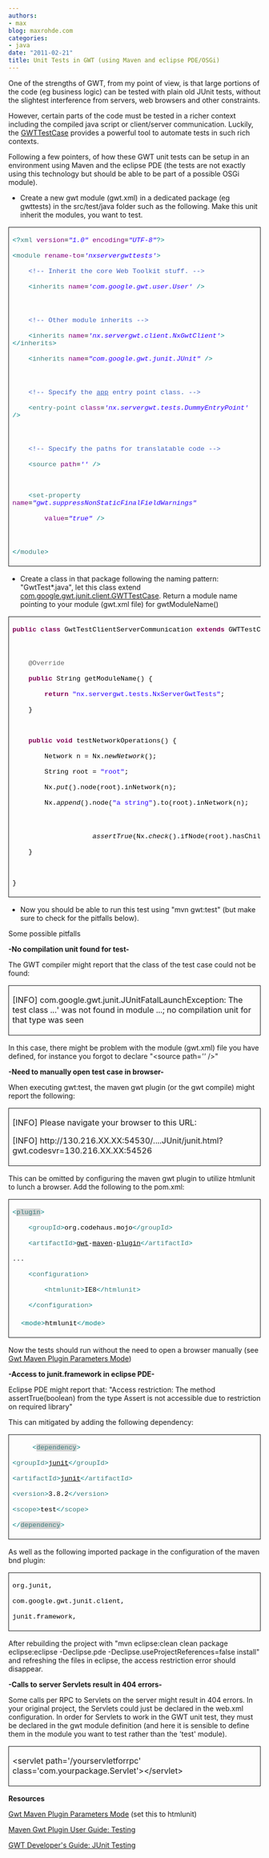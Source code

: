 ```yaml
---
authors:
- max
blog: maxrohde.com
categories:
- java
date: "2011-02-21"
title: Unit Tests in GWT (using Maven and eclipse PDE/OSGi)
---
```


One of the strengths of GWT, from my point of view, is that large portions of the code (eg business logic) can be tested with plain old JUnit tests, without the slightest interference from servers, web browsers and other constraints.

However, certain parts of the code must be tested in a richer context including the compiled java script or client/server communication. Luckily, the [GWTTestCase](http://google-web-toolkit.googlecode.com/svn/javadoc/2.1/com/google/gwt/junit/client/GWTTestCase.html) provides a powerful tool to automate tests in such rich contexts.

Following a few pointers, of how these GWT unit tests can be setup in an environment using Maven and the eclipse PDE (the tests are not exactly using this technology but should be able to be part of a possible OSGi module).

- Create a new gwt module (gwt.xml) in a dedicated package (eg gwttests) in the src/test/java folder such as the following. Make this unit inherit the modules, you want to test.

<table style="border-collapse:collapse;" border="0"><colgroup><col style="width:638px;"></colgroup><tbody valign="top"><tr><td style="padding-left:7px;padding-right:7px;border-top:solid .5pt;border-left:solid .5pt;border-bottom:solid .5pt;border-right:solid .5pt;"><p><span style="color:teal;font-family:Courier New;font-size:10pt;">&lt;?<span style="color:#3f7f7f;">xml</span> <span style="color:#7f007f;">version<span style="color:black;">=<span style="color:#2a00ff;"><em>"1.0"</em></span> <span style="color:#7f007f;">encoding<span style="color:black;">=<span style="color:#2a00ff;"><em>"UTF-8"</em><span style="color:teal;">?&gt;</span></span></span></span></span></span></span></p><p><span style="color:teal;font-family:Courier New;font-size:10pt;">&lt;<span style="color:#3f7f7f;">module</span> <span style="color:#7f007f;">rename-to<span style="color:black;">=<span style="color:#2a00ff;"><em>'nxservergwttests'</em><span style="color:teal;">&gt;</span></span></span></span></span></p><p><span style="color:black;font-family:Courier New;font-size:10pt;">&nbsp;&nbsp;&nbsp;&nbsp;<span style="color:#3f5fbf;">&lt;!-- Inherit the core Web Toolkit stuff. --&gt;</span></span></p><p><span style="color:black;font-family:Courier New;font-size:10pt;">&nbsp;&nbsp;&nbsp;&nbsp;<span style="color:teal;">&lt;<span style="color:#3f7f7f;">inherits</span> <span style="color:#7f007f;">name<span style="color:black;">=<span style="color:#2a00ff;"><em>'com.google.gwt.user.User'</em></span> <span style="color:teal;">/&gt;</span></span></span></span></span></p><p>&nbsp;</p><p><span style="color:black;font-family:Courier New;font-size:10pt;">&nbsp;&nbsp;&nbsp;&nbsp;<span style="color:#3f5fbf;">&lt;!-- Other module inherits --&gt;</span></span></p><p><span style="color:black;font-family:Courier New;font-size:10pt;">&nbsp;&nbsp;&nbsp;&nbsp;<span style="color:teal;">&lt;<span style="color:#3f7f7f;">inherits</span> <span style="color:#7f007f;">name<span style="color:black;">=<span style="color:#2a00ff;"><em>'nx.servergwt.client.NxGwtClient'</em><span style="color:teal;">&gt;&lt;/<span style="color:#3f7f7f;">inherits<span style="color:teal;">&gt;</span></span></span></span></span></span></span></span></p><p><span style="color:black;font-family:Courier New;font-size:10pt;">&nbsp;&nbsp;&nbsp;&nbsp;<span style="color:teal;">&lt;<span style="color:#3f7f7f;">inherits</span> <span style="color:#7f007f;">name<span style="color:black;">=<span style="color:#2a00ff;"><em>"com.google.gwt.junit.JUnit"</em></span> <span style="color:teal;">/&gt;</span></span></span></span></span></p><p>&nbsp;</p><p><span style="color:black;font-family:Courier New;font-size:10pt;">&nbsp;&nbsp;&nbsp;&nbsp;<span style="color:#3f5fbf;">&lt;!-- Specify the <span style="text-decoration:underline;">app</span> entry point class. --&gt;</span></span></p><p><span style="color:black;font-family:Courier New;font-size:10pt;">&nbsp;&nbsp;&nbsp;&nbsp;<span style="color:teal;">&lt;<span style="color:#3f7f7f;">entry-point</span> <span style="color:#7f007f;">class<span style="color:black;">=<span style="color:#2a00ff;"><em>'nx.servergwt.tests.DummyEntryPoint'</em></span> <span style="color:teal;">/&gt;</span></span></span></span></span></p><p>&nbsp;</p><p><span style="color:black;font-family:Courier New;font-size:10pt;">&nbsp;&nbsp;&nbsp;&nbsp;<span style="color:#3f5fbf;">&lt;!-- Specify the paths for translatable code --&gt;</span></span></p><p><span style="color:black;font-family:Courier New;font-size:10pt;">&nbsp;&nbsp;&nbsp;&nbsp;<span style="color:teal;">&lt;<span style="color:#3f7f7f;">source</span> <span style="color:#7f007f;">path<span style="color:black;">=<span style="color:#2a00ff;"><em>''</em></span> <span style="color:teal;">/&gt;</span></span></span></span></span></p><p><span style="font-family:Courier New;font-size:10pt;"><span style="color:black;">&nbsp;&nbsp;&nbsp;&nbsp;</span></span></p><p><span style="color:black;font-family:Courier New;font-size:10pt;">&nbsp;&nbsp;&nbsp;&nbsp;<span style="color:teal;">&lt;<span style="color:#3f7f7f;">set-property</span> <span style="color:#7f007f;">name<span style="color:black;">=<span style="color:#2a00ff;"><em>"gwt.suppressNonStaticFinalFieldWarnings"</em></span></span></span></span></span></p><p><span style="font-family:Courier New;font-size:10pt;">&nbsp;&nbsp;&nbsp;&nbsp;&nbsp;&nbsp;&nbsp;&nbsp;<span style="color:#7f007f;">value<span style="color:black;">=<span style="color:#2a00ff;"><em>"true"</em></span> <span style="color:teal;">/&gt;</span></span></span></span></p><p>&nbsp;</p><p><span style="color:teal;font-family:Courier New;font-size:10pt;">&lt;/<span style="color:#3f7f7f;">module<span style="color:teal;">&gt;</span></span></span></p></td></tr></tbody></table>

- Create a class in that package following the naming pattern: "GwtTest\*.java", let this class extend [com.google.gwt.junit.client.GWTTestCase](http://google-web-toolkit.googlecode.com/svn/javadoc/2.1/com/google/gwt/junit/client/GWTTestCase.html). Return a module name pointing to your module (gwt.xml file) for gwtModuleName()

<table style="border-collapse:collapse;" border="0"><colgroup><col style="width:638px;"></colgroup><tbody valign="top"><tr><td style="padding-left:7px;padding-right:7px;border-top:solid .5pt;border-left:solid .5pt;border-bottom:solid .5pt;border-right:solid .5pt;"><p><span style="color:#7f0055;font-family:Courier New;font-size:10pt;"><strong>public</strong><span style="color:black;"> <span style="color:#7f0055;"><strong>class</strong><span style="color:black;"> GwtTestClientServerCommunication <span style="color:#7f0055;"><strong>extends</strong><span style="color:black;"> GWTTestCase {</span></span></span></span></span></span></p><p>&nbsp;</p><p><span style="color:black;font-family:Courier New;font-size:10pt;">&nbsp;&nbsp;&nbsp;&nbsp;<span style="color:#646464;">@Override</span></span></p><p><span style="color:black;font-family:Courier New;font-size:10pt;">&nbsp;&nbsp;&nbsp;&nbsp;<span style="color:#7f0055;"><strong>public</strong><span style="color:black;"> String getModuleName() {</span></span></span></p><p><span style="color:black;font-family:Courier New;font-size:10pt;">&nbsp;&nbsp;&nbsp;&nbsp;&nbsp;&nbsp;&nbsp;&nbsp;<span style="color:#7f0055;"><strong>return</strong><span style="color:black;"> <span style="color:#2a00ff;">"nx.servergwt.tests.NxServerGwtTests"<span style="color:black;">;</span></span></span></span></span></p><p><span style="font-family:Courier New;font-size:10pt;"><span style="color:black;">&nbsp;&nbsp;&nbsp;&nbsp;}</span></span></p><p><span style="font-family:Courier New;font-size:10pt;"><span style="color:black;">&nbsp;&nbsp;&nbsp;&nbsp;</span></span></p><p><span style="color:black;font-family:Courier New;font-size:10pt;">&nbsp;&nbsp;&nbsp;&nbsp;<span style="color:#7f0055;"><strong>public</strong><span style="color:black;"> <span style="color:#7f0055;"><strong>void</strong><span style="color:black;"> testNetworkOperations() {</span></span></span></span></span></p><p><span style="font-family:Courier New;font-size:10pt;"><span style="color:black;">&nbsp;&nbsp;&nbsp;&nbsp;&nbsp;&nbsp;&nbsp;&nbsp;Network n = Nx.<em>newNetwork</em>();</span></span></p><p><span style="color:black;font-family:Courier New;font-size:10pt;">&nbsp;&nbsp;&nbsp;&nbsp;&nbsp;&nbsp;&nbsp;&nbsp;String root = <span style="color:#2a00ff;">"root"<span style="color:black;">;</span></span></span></p><p><span style="font-family:Courier New;font-size:10pt;"><span style="color:black;">&nbsp;&nbsp;&nbsp;&nbsp;&nbsp;&nbsp;&nbsp;&nbsp;Nx.<em>put</em>().node(root).inNetwork(n);</span></span></p><p><span style="color:black;font-family:Courier New;font-size:10pt;">&nbsp;&nbsp;&nbsp;&nbsp;&nbsp;&nbsp;&nbsp;&nbsp;Nx.<em>append</em>().node(<span style="color:#2a00ff;">"a string"<span style="color:black;">).to(root).inNetwork(n);</span></span></span></p><p>&nbsp;&nbsp;&nbsp;&nbsp;&nbsp;&nbsp;&nbsp;&nbsp; &nbsp;</p><p><span style="color:black;font-family:Courier New;font-size:10pt;">&nbsp;&nbsp;&nbsp;&nbsp;&nbsp;&nbsp;&nbsp;&nbsp;&nbsp;&nbsp;&nbsp;&nbsp;&nbsp;&nbsp;&nbsp;&nbsp;&nbsp;&nbsp;&nbsp;&nbsp;<em>assertTrue</em>(Nx.<em>check</em>().ifNode(root).hasChild(Nx.<em>instanceOf</em>(String.<span style="color:#7f0055;"><strong>class</strong><span style="color:black;">)).inNetwork(n));</span></span></span></p><p><span style="font-family:Courier New;font-size:10pt;"><span style="color:black;">&nbsp;&nbsp;&nbsp;&nbsp;}</span></span></p><p><span style="font-family:Courier New;font-size:10pt;"><span style="color:black;">&nbsp;&nbsp;&nbsp;&nbsp;</span></span></p><p><span style="color:black;font-family:Courier New;font-size:10pt;">}</span></p></td></tr></tbody></table>

- Now you should be able to run this test using "mvn gwt:test" (but make sure to check for the pitfalls below).

Some possible pitfalls

**\-No compilation unit found for test-**

The GWT compiler might report that the class of the test case could not be found:

<table style="border-collapse:collapse;" border="0"><colgroup><col style="width:638px;"></colgroup><tbody valign="top"><tr><td style="padding-left:7px;padding-right:7px;border-top:solid .5pt;border-left:solid .5pt;border-bottom:solid .5pt;border-right:solid .5pt;"><p>[INFO] com.google.gwt.junit.JUnitFatalLaunchException: The test class ...' was not found in module ...; no compilation unit for that type was seen</p></td></tr></tbody></table>

In this case, there might be problem with the module (gwt.xml) file you have defined, for instance you forgot to declare "<source path\=_''_ />"

**\-Need to manually open test case in browser-**

When executing gwt:test, the maven gwt plugin (or the gwt compile) might report the following:

<table style="border-collapse:collapse;" border="0"><colgroup><col style="width:638px;"></colgroup><tbody valign="top"><tr><td style="padding-left:7px;padding-right:7px;border-top:solid .5pt;border-left:solid .5pt;border-bottom:solid .5pt;border-right:solid .5pt;"><p>[INFO] Please navigate your browser to this URL:</p><p>[INFO] http://130.216.XX.XX:54530/....JUnit/junit.html?gwt.codesvr=130.216.XX.XX:54526</p></td></tr></tbody></table>

This can be omitted by configuring the maven gwt plugin to utilize htmlunit to lunch a browser. Add the following to the pom.xml:

<table style="border-collapse:collapse;" border="0"><colgroup><col style="width:638px;"></colgroup><tbody valign="top"><tr><td style="padding-left:7px;padding-right:7px;border-top:solid .5pt;border-left:solid .5pt;border-bottom:solid .5pt;border-right:solid .5pt;"><p><span style="color:teal;font-family:Courier New;font-size:10pt;">&lt;<span style="color:#3f7f7f;"><span style="background-color:lightgrey;">plugin</span><span style="color:teal;">&gt;</span></span></span></p><p><span style="color:teal;font-family:Courier New;font-size:10pt;">&nbsp;&nbsp;&nbsp;&nbsp;&lt;<span style="color:#3f7f7f;">groupId<span style="color:teal;">&gt;<span style="color:black;">org.codehaus.mojo<span style="color:teal;">&lt;/<span style="color:#3f7f7f;">groupId<span style="color:teal;">&gt;</span></span></span></span></span></span></span></p><p><span style="color:black;font-family:Courier New;font-size:10pt;">&nbsp;&nbsp;&nbsp;&nbsp;<span style="color:teal;">&lt;<span style="color:#3f7f7f;">artifactId<span style="color:teal;">&gt;<span style="color:black;"><span style="text-decoration:underline;">gwt</span>-<span style="text-decoration:underline;">maven</span>-<span style="text-decoration:underline;">plugin</span><span style="color:teal;">&lt;/<span style="color:#3f7f7f;">artifactId<span style="color:teal;">&gt;</span></span></span></span></span></span></span></span></p><p><span style="font-family:Courier New;font-size:10pt;">...</span></p><p><span style="color:black;font-family:Courier New;font-size:10pt;">&nbsp;&nbsp;&nbsp;&nbsp;<span style="color:teal;">&lt;<span style="color:#3f7f7f;">configuration<span style="color:teal;">&gt;</span></span></span></span></p><p><span style="color:black;font-family:Courier New;font-size:10pt;">&nbsp;&nbsp;&nbsp;&nbsp;&nbsp;&nbsp;&nbsp;&nbsp;<span style="color:teal;">&lt;<span style="color:#3f7f7f;">htmlunit<span style="color:teal;">&gt;<span style="color:black;">IE8<span style="color:teal;">&lt;/<span style="color:#3f7f7f;">htmlunit<span style="color:teal;">&gt;</span></span></span></span></span></span></span></span></p><p><span style="color:black;font-family:Courier New;font-size:10pt;">&nbsp;&nbsp;&nbsp;&nbsp;<span style="color:teal;">&lt;/<span style="color:#3f7f7f;">configuration<span style="color:teal;">&gt;</span></span></span></span></p><p>&nbsp;&nbsp;&nbsp;&nbsp;<span style="color:teal;font-family:Courier New;font-size:10pt;">&lt;mode&gt;<span style="color:black;">htmlunit<span style="color:teal;">&lt;/mode&gt;</span></span></span></p></td></tr></tbody></table>

Now the tests should run without the need to open a browser manually (see [Gwt Maven Plugin Parameters Mode](http://mojo.codehaus.org/gwt-maven-plugin/test-mojo.html))

**\-Access to junit.framework in eclipse PDE-**

Eclipse PDE might report that: "Access restriction: The method assertTrue(boolean) from the type Assert is not accessible due to restriction on required library"

This can mitigated by adding the following dependency:

<table style="border-collapse:collapse;" border="0"><colgroup><col style="width:638px;"></colgroup><tbody valign="top"><tr><td style="padding-left:7px;padding-right:7px;border-top:solid .5pt;border-left:solid .5pt;border-bottom:solid .5pt;border-right:solid .5pt;"><p><span style="color:teal;font-family:Courier New;font-size:10pt;">&nbsp;&nbsp;&nbsp;&nbsp; &lt;<span style="color:#3f7f7f;"><span style="background-color:lightgrey;">dependency</span><span style="color:teal;">&gt;</span></span></span></p><p><span style="color:black;font-family:Courier New;font-size:10pt;"><span style="color:teal;">&lt;<span style="color:#3f7f7f;">groupId<span style="color:teal;">&gt;<span style="color:black;"><span style="text-decoration:underline;">junit</span><span style="color:teal;">&lt;/<span style="color:#3f7f7f;">groupId<span style="color:teal;">&gt;</span></span></span></span></span></span></span></span></p><p><span style="color:black;font-family:Courier New;font-size:10pt;"><span style="color:teal;">&lt;<span style="color:#3f7f7f;">artifactId<span style="color:teal;">&gt;<span style="color:black;"><span style="text-decoration:underline;">junit</span><span style="color:teal;">&lt;/<span style="color:#3f7f7f;">artifactId<span style="color:teal;">&gt;</span></span></span></span></span></span></span></span></p><p><span style="color:black;font-family:Courier New;font-size:10pt;"><span style="color:teal;">&lt;<span style="color:#3f7f7f;">version<span style="color:teal;">&gt;<span style="color:black;">3.8.2<span style="color:teal;">&lt;/<span style="color:#3f7f7f;">version<span style="color:teal;">&gt;</span></span></span></span></span></span></span></span></p><p><span style="color:black;font-family:Courier New;font-size:10pt;"><span style="color:teal;">&lt;<span style="color:#3f7f7f;">scope<span style="color:teal;">&gt;<span style="color:black;">test<span style="color:teal;">&lt;/<span style="color:#3f7f7f;">scope<span style="color:teal;">&gt;</span></span></span></span></span></span></span></span></p><p><span style="color:black;font-family:Courier New;font-size:10pt;"><span style="color:teal;">&lt;/<span style="color:#3f7f7f;"><span style="background-color:lightgrey;">dependency</span><span style="color:teal;">&gt;</span></span></span></span></p></td></tr></tbody></table>

As well as the following imported package in the configuration of the maven bnd plugin:

<table style="border-collapse:collapse;" border="0"><colgroup><col style="width:638px;"></colgroup><tbody valign="top"><tr><td style="padding-left:7px;padding-right:7px;border-top:solid .5pt;border-left:solid .5pt;border-bottom:solid .5pt;border-right:solid .5pt;"><p><span style="font-family:Courier New;font-size:10pt;"><span style="color:black;">org.junit,</span></span></p><p><span style="font-family:Courier New;font-size:10pt;"><span style="color:black;">com.google.gwt.junit.client,</span></span></p><p><span style="color:black;font-family:Courier New;font-size:10pt;">junit.framework,</span></p></td></tr></tbody></table>

After rebuilding the project with "mvn eclipse:clean clean package eclipse:eclipse -Declipse.pde -Declipse.useProjectReferences=false install" and refreshing the files in eclipse, the access restriction error should disappear.

**\-Calls to server Servlets result in 404 errors-**

Some calls per RPC to Servlets on the server might result in 404 errors. In your original project, the Servlets could just be declared in the web.xml configuration. In order for Servlets to work in the GWT unit test, they must be declared in the gwt module definition (and here it is sensible to define them in the module you want to test rather than the 'test' module).

<table style="border-collapse:collapse;" border="0"><colgroup><col style="width:638px;"></colgroup><tbody valign="top"><tr><td style="padding-left:7px;padding-right:7px;border-top:solid .5pt;border-left:solid .5pt;border-bottom:solid .5pt;border-right:solid .5pt;"><p>&lt;servlet path='/yourservletforrpc' class='com.yourpackage.Servlet'&gt;&lt;/servlet&gt;</p></td></tr></tbody></table>

**Resources**

[Gwt Maven Plugin Parameters Mode](http://mojo.codehaus.org/gwt-maven-plugin/test-mojo.html) (set this to htmlunit)

[Maven Gwt Plugin User Guide: Testing](http://mojo.codehaus.org/gwt-maven-plugin/user-guide/testing.html)

[GWT Developer's Guide: JUnit Testing](http://code.google.com/webtoolkit/doc/latest/DevGuideTesting.html)
